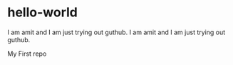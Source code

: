 # hello-world
I am amit and I am just trying out guthub.
I am amit and I am just trying out guthub.

My First repo
